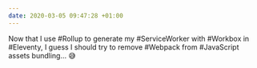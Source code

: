 ```yaml
---
date: 2020-03-05 09:47:28 +01:00
---
```


Now that I use #Rollup to generate my #ServiceWorker with #Workbox in #Eleventy, I guess I should try to remove #Webpack from #JavaScript assets bundling… 😅
